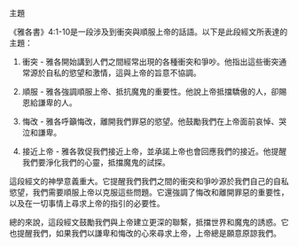 主題

《雅各書》4:1-10是一段涉及到衝突與順服上帝的話語。以下是此段經文所表達的主題：

1. 衝突 - 雅各開始講到人們之間經常出現的各種衝突和爭吵。他指出這些衝突通常源於自私的慾望和激情，這與上帝的旨意不協調。

2. 順服 - 雅各強調順服上帝、抵抗魔鬼的重要性。他說上帝抵擋驕傲的人，卻賜恩給謙卑的人。

3. 悔改 - 雅各呼籲悔改，離開我們罪惡的慾望。他鼓勵我們在上帝面前哀悼、哭泣和謙卑。

4. 接近上帝 - 雅各敦促我們接近上帝，並承諾上帝也會回應我們的接近。他提醒我們要淨化我們的心靈，抵擋魔鬼的試探。

這段經文的神學意義重大。它提醒我們我們之間的衝突和爭吵源於我們自己的自私慾望，我們需要順服上帝以克服這些問題。它還強調了悔改和離開罪惡的重要性，以及在一切事情上尋求上帝的指引的必要性。

總的來說，這段經文鼓勵我們與上帝建立更深的聯繫，抵擋世界和魔鬼的誘惑。它也提醒我們，如果我們以謙卑和悔改的心來尋求上帝，上帝總是願意原諒我們。